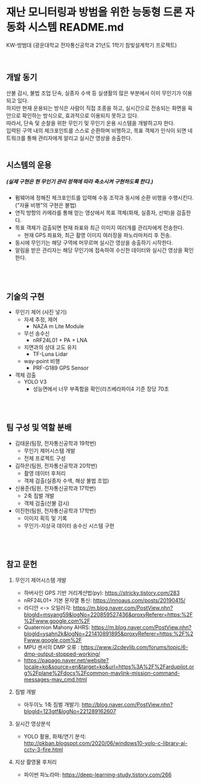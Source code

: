 
# 재난 모니터링과 방범을 위한 능동형 드론 자동화 시스템 README.md
KW-방범대 (광운대학교 전자통신공학과 21년도 1학기 참빛설계학기 프로젝트)


<br>

## 개발 동기
산불 감시, 불법 조업 단속, 실종자 수색 등 실생활의 많은 부분에서 이미 무인기가 이용되고 있다.
<br>
하지만 현재 운용되는 방식은 사람이 직접 조종을 하고, 실시간으로 전송되는 화면을 육안으로 확인하는 방식으로, 효과적으로 이용되지 못하고 있다.
<br>
따라서, 단속 및 순찰을 위한 무인기 및 무인기 운용 시스템을 개발하고자 한다.
<br>
입력된 구역 내의 체크포인트를 스스로 순환하며 비행하고, 목표 객체가 인식이 되면 네트워크를 통해 관리자에게 알리고 실시간 영상을 송출한다.
<br>
<br>

## 시스템의 운용
##### (실제 구현은 현 무인기 관리 정책에 따라 축소시켜 구현하도록 한다.)
- 펌웨어에 정해진 체크포인트를 입력해 수동 조작과 동시에 순환 비행을 수행시킨다. ("자율 비행"의 구현은 불법)
- 연직 방향의 카메라를 통해 얻는 영상에서 목표 객체(화재, 실종자, 선박)을 검출한다.
- 목표 객체가 검출되면 현재 좌표와 최근 이미지 여러개를 관리자에게 전송한다.
    - 현재 GPS 좌표와, 최근 촬영 이미지 여러장을 파노라마처리 후 전송.
- 동시에 무인기는 해당 구역에 머무르며 실시간 영상을 송출하기 시작한다.
- 알림을 받은 관리자는 해당 무인기에 접속하여 수신한 데이터와 실시간 영상을 확인한다.
<br>
<br>

## 기술의 구현
- 무인기 제어 (사진 넣기)
    - 자세 추정, 제어
        - NAZA m Lite Module
    - 무선 송수신
        - nRF24L01 + PA + LNA
    - 지면과의 상대 고도 유지
        - TF-Luna Lidar
    - way-point 비행
        - PRF-G189 GPS Sensor
- 객체 검출
    - YOLO V3
        - 성능면에서 너무 부족함을 확인(라즈베라파이4 기준 장당 70초
<br>
<br>

## 팀 구성 및 역할 분배
- 김태윤(팀장, 전자통신공학과 19학번)
    - 무인기 제어시스템 개발
    - 전체 프로젝트 구성
- 김하은(팀원, 전자통신공학과 20학번)
    - 촬영 데이터 후처리
    - 객체 검출(실종자 수색, 해상 불법 조업)
- 신용준(팀원, 전자통신공학과 17학번)
    - 2축 짐벌 개발
    - 객체 검출(산불 감시)
- 이진헌(팀원, 전자통신공학과 17학번)
    - 이미지 획득 및 기록
    - 무인기-지상국 데이터 송수신 시스템 구현
<br>
<br>

## 참고 문헌
1. 무인기 제어시스템 개발
    - 하버사인 GPS 기반 거리계산법(py): https://stricky.tistory.com/283
    - nRF24L01+ 기본 문자열 통신: https://innoaus.com/posts/20190415/
    - 라디안 <-> 오일러각: https://m.blog.naver.com/PostView.nhn?blogId=msyang59&logNo=220859527436&proxyReferer=https:%2F%2Fwww.google.com%2F
    - Quaternion Mahony AHRS: https://m.blog.naver.com/PostView.nhn?blogId=ysahn2k&logNo=221410891895&proxyReferer=https:%2F%2Fwww.google.com%2F
    - MPU 센서의 DMP 오류 : https://www.i2cdevlib.com/forums/topic/6-dmp-output-stopped-working/
    - https://papago.naver.net/website?locale=ko&source=en&target=ko&url=https%3A%2F%2Fardupilot.org%2Fplane%2Fdocs%2Fcommon-mavlink-mission-command-messages-mav_cmd.html

2. 짐벌 개발
    - 아두이노 1축 짐벌 개발기: http://blog.naver.com/PostView.nhn?blogId=123gtf&logNo=221289162607

3. 실시간 영상분석
    - YOLO 활용, 화재/연기 분석: http://pkban.blogspot.com/2020/06/windows10-yolo-c-library-ai-cctv-3-fire.html
4. 지상 촬영물 후처리
    - 파이썬 파노라마: https://deep-learning-study.tistory.com/266
<br>
<br>

